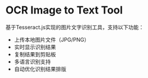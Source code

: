 # OCR Image to Text Tool

基于Tesseract.js实现的图片文字识别工具，支持以下功能：

- 上传本地图片文件（JPG/PNG）
- 实时显示识别结果
- 复制结果到剪贴板
- 多语言识别支持
- 自动优化识别结果排版
